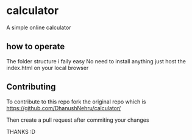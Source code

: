 # calculator

A simple online calculator

## how to operate

The folder structure i faily easy
No need to install anything just host the index.html on your local browser

## Contributing

To contribute to this repo fork the original repo which is https://github.com/DhanushNehru/calculator/

Then create a pull request after commiting your changes

THANKS :D
